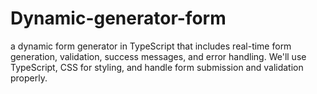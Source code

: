 # Dynamic-generator-form
a dynamic form generator in TypeScript that includes real-time form generation, validation, success messages, and error handling. We'll use TypeScript, CSS for styling, and handle form submission and validation properly.
